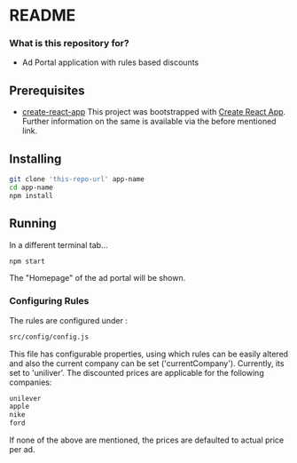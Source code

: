 # README #

### What is this repository for? ###

* Ad Portal application with rules based discounts

## Prerequisites ## 

* [create-react-app](https://github.com/facebookincubator/create-react-app)
This project was bootstrapped with [Create React App](https://github.com/facebookincubator/create-react-app). Further information on the same is available via the before mentioned link.

## Installing

```bash
git clone 'this-repo-url' app-name
cd app-name
npm install
```

## Running ##

In a different terminal tab...

```bash
npm start
```
The "Homepage" of the ad portal will be shown.

### Configuring Rules
The rules are configured under :
```bash
src/config/config.js
```
This file has configurable properties, using which rules can be easily altered and also the current company can be set ('currentCompany'). Currently, its set to 'uniliver'. The discounted prices are applicable for the following companies:

```bash
unilever
apple
nike
ford
```

If none of the above are mentioned, the prices are defaulted to actual price per ad.
